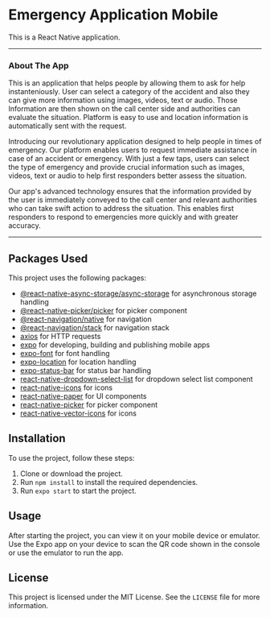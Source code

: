# Emergency Application Mobile

This is a React Native application.

---
### About The App
This is an application that helps people by allowing them to ask for help instanteniously. User can select a category of the accident and also they can give more information using images, videos, text or audio. Those Information are then shown on the call center side and authorities can evaluate the situation. Platform is easy to use and location information is automatically sent with the request.

Introducing our revolutionary application designed to help people in times of emergency. Our platform enables users to request immediate assistance in case of an accident or emergency. With just a few taps, users can select the type of emergency and provide crucial information such as images, videos, text or audio to help first responders better assess the situation.

Our app's advanced technology ensures that the information provided by the user is immediately conveyed to the call center and relevant authorities who can take swift action to address the situation. This enables first responders to respond to emergencies more quickly and with greater accuracy.

---

## Packages Used

This project uses the following packages:

- [@react-native-async-storage/async-storage](https://www.npmjs.com/package/@react-native-async-storage/async-storage) for asynchronous storage handling
- [@react-native-picker/picker](https://www.npmjs.com/package/@react-native-picker/picker) for picker component
- [@react-navigation/native](https://www.npmjs.com/package/@react-navigation/native) for navigation
- [@react-navigation/stack](https://www.npmjs.com/package/@react-navigation/stack) for navigation stack
- [axios](https://www.npmjs.com/package/axios) for HTTP requests
- [expo](https://expo.io/) for developing, building and publishing mobile apps
- [expo-font](https://docs.expo.io/versions/latest/sdk/font/) for font handling
- [expo-location](https://docs.expo.io/versions/latest/sdk/location/) for location handling
- [expo-status-bar](https://docs.expo.io/versions/latest/sdk/status-bar/) for status bar handling
- [react-native-dropdown-select-list](https://www.npmjs.com/package/react-native-dropdown-select-list) for dropdown select list component
- [react-native-icons](https://www.npmjs.com/package/react-native-icons) for icons
- [react-native-paper](https://callstack.github.io/react-native-paper/) for UI components
- [react-native-picker](https://www.npmjs.com/package/react-native-picker) for picker component
- [react-native-vector-icons](https://www.npmjs.com/package/react-native-vector-icons) for icons

## Installation

To use the project, follow these steps:

1. Clone or download the project.
2. Run `npm install` to install the required dependencies.
3. Run `expo start` to start the project.

## Usage

After starting the project, you can view it on your mobile device or emulator. Use the Expo app on your device to scan the QR code shown in the console or use the emulator to run the app.

## License

This project is licensed under the MIT License. See the `LICENSE` file for more information.
